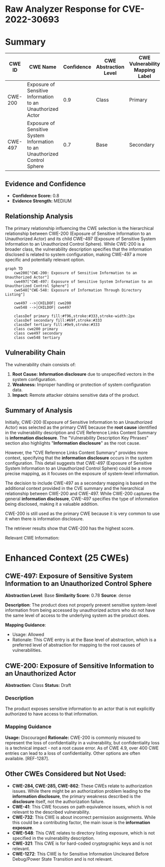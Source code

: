 # Raw Analyzer Response for CVE-2022-30693

# Summary
| CWE ID | CWE Name | Confidence | CWE Abstraction Level | CWE Vulnerability Mapping Label | CWE-Vulnerability Mapping Notes |
|---|---|---|---|---|---|
| CWE-200 | Exposure of Sensitive Information to an Unauthorized Actor | 0.9 | Class | Primary | Discouraged |
| CWE-497 | Exposure of Sensitive System Information to an Unauthorized Control Sphere | 0.7 | Base | Secondary | Allowed |

## Evidence and Confidence

*   **Confidence Score:** 0.8
*   **Evidence Strength:** MEDIUM

## Relationship Analysis
The primary relationship influencing the CWE selection is the hierarchical relationship between CWE-200 (Exposure of Sensitive Information to an Unauthorized Actor) and its child CWE-497 (Exposure of Sensitive System Information to an Unauthorized Control Sphere). While CWE-200 is a broader class, the vulnerability description specifies that the information disclosed is related to system configuration, making CWE-497 a more specific and potentially relevant option.

```mermaid
graph TD
    cwe200["CWE-200: Exposure of Sensitive Information to an Unauthorized Actor"]
    cwe497["CWE-497: Exposure of Sensitive System Information to an Unauthorized Control Sphere"]
    cwe548["CWE-548: Exposure of Information Through Directory Listing"]
    
    cwe497 -->|CHILDOF| cwe200
    cwe548 -->|CHILDOF| cwe497
    
    classDef primary fill:#f96,stroke:#333,stroke-width:2px
    classDef secondary fill:#69f,stroke:#333
    classDef tertiary fill:#9e9,stroke:#333
    class cwe200 primary
    class cwe497 secondary
    class cwe548 tertiary
```

## Vulnerability Chain
The vulnerability chain consists of:
1.  **Root Cause:** **Information disclosure** due to unspecified vectors in the system configuration.
2.  **Weakness:** Improper handling or protection of system configuration data.
3.  **Impact:** Remote attacker obtains sensitive data of the product.

## Summary of Analysis
Initially, CWE-200 (Exposure of Sensitive Information to an Unauthorized Actor) was selected as the primary CWE because the **root cause** identified in the vulnerability description and CVE Reference Links Content Summary is **information disclosure**. The "Vulnerability Description Key Phrases" section also highlights "**Information disclosure**" as the root cause.

However, the "CVE Reference Links Content Summary" provides more context, specifying that the **information disclosure** occurs in the system configuration. This detail suggests that CWE-497 (Exposure of Sensitive System Information to an Unauthorized Control Sphere) could be a more precise mapping, as it focuses on the exposure of system-level information.

The decision to include CWE-497 as a secondary mapping is based on the additional context provided in the CVE summary and the hierarchical relationship between CWE-200 and CWE-497. While CWE-200 captures the general **information disclosure**, CWE-497 specifies the type of information being disclosed, making it a valuable addition.

CWE-200 is still used as the primary CWE because it is very common to use it when there is information disclosure.

The retriever results show that CWE-200 has the highest score.

Relevant CWE Information:

# Enhanced Context (25 CWEs)

## CWE-497: Exposure of Sensitive System Information to an Unauthorized Control Sphere
**Abstraction Level**: Base
**Similarity Score**: 0.78
**Source**: dense

**Description**:
The product does not properly prevent sensitive system-level information from being accessed by unauthorized actors who do not have the same level of access to the underlying system as the product does.

**Mapping Guidance**:
- Usage: Allowed
- Rationale: This CWE entry is at the Base level of abstraction, which is a preferred level of abstraction for mapping to the root causes of vulnerabilities.

## CWE-200: Exposure of Sensitive Information to an Unauthorized Actor
**Abstraction:** Class
**Status:** Draft

### Description
The product exposes sensitive information to an actor that is not explicitly authorized to have access to that information.

### Mapping Guidance
**Usage:** Discouraged
**Rationale:** CWE-200 is commonly misused to represent the loss of confidentiality in a vulnerability, but confidentiality loss is a technical impact - not a root cause error. As of CWE 4.9, over 400 CWE entries can lead to a loss of confidentiality. Other options are often available. [REF-1287].

## Other CWEs Considered but Not Used:

*   **CWE-284, CWE-285, CWE-862**: These CWEs relate to authorization issues. While there might be an authorization problem leading to the **information disclosure**, the primary weakness described is the **disclosure** itself, not the authorization failure.
*   **CWE-41**: This CWE focuses on path equivalence issues, which is not relevant to the described vulnerability.
*   **CWE-732**: This CWE is about incorrect permission assignments. While this could be a contributing factor, the main issue is the **information exposure**.
*   **CWE-548**: This CWE relates to directory listing exposure, which is not specified in the vulnerability description.
*   **CWE-321**: This CWE is for hard-coded cryptographic keys and is not relevant.
*   **CWE-1272**: This CWE is for Sensitive Information Uncleared Before Debug/Power State Transition and is not relevant.